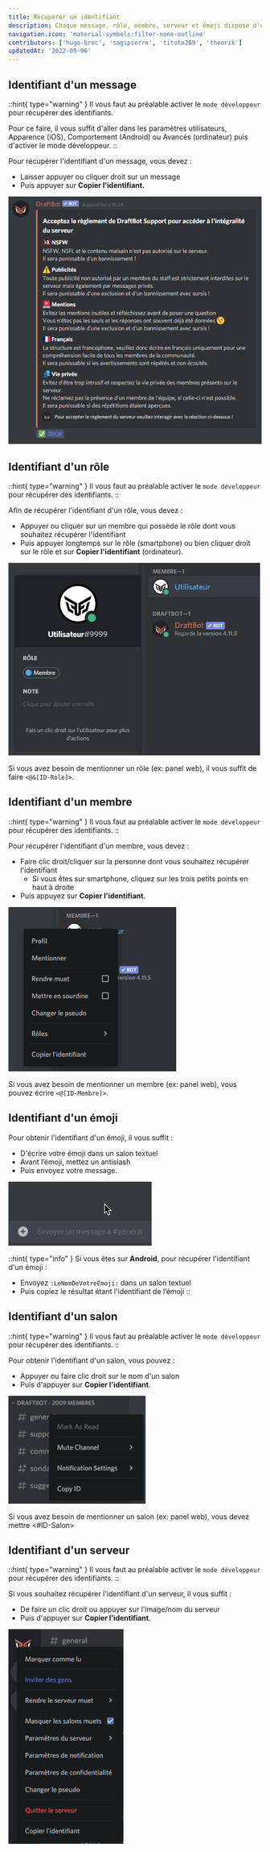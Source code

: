 ```yaml
---
title: Récupérer un identifiant
description: Chaque message, rôle, membre, serveur et émoji dispose d'un identifiant qui leur est unique. Il peut être utile pour la configuration de certains modules.
navigation.icon: 'material-symbols:filter-none-outline'
contributors: ['hugo-broc', 'sagipierre', 'titoto289', 'theorik']
updatedAt: '2022-09-06'
---
```


## Identifiant d'un message

::hint{ type="warning" }
  Il vous faut au préalable activer le `mode développeur` pour récupérer des identifiants.

  Pour ce faire, il vous suffit d'aller dans les paramètres utilisateurs, Apparence (iOS), Comportement (Android) ou Avancés (ordinateur) puis d'activer le mode développeur.
::

Pour récupérer l'identifiant d'un message, vous devez :&#x20;

- Laisser appuyer ou cliquer droit sur un message
- Puis appuyer sur **Copier l'identifiant.**

![Exemple de récupération sur ordinateur de l'identifiant d'un message](../assets/autres/message_id.gif)

## Identifiant d'un rôle

::hint{ type="warning" }
  Il vous faut au préalable activer le `mode développeur` pour récupérer des identifiants.
::

Afin de récupérer l'identifiant d'un rôle, vous devez :

- Appuyer ou cliquer sur un membre qui possède le rôle dont vous souhaitez récupérer l'identifiant
- Puis appuyer longtemps sur le rôle (smartphone) ou bien cliquer droit sur le rôle et sur **Copier l'identifiant** (ordinateur).

![Exemple de récupération sur ordinateur de l'identifiant d'un rôle](../assets/autres/role_id.gif)

Si vous avez besoin de mentionner un rôle (ex: panel web), il vous suffit de faire `<@&[ID-Role]>`.

## Identifiant d'un membre

::hint{ type="warning" }
  Il vous faut au préalable activer le `mode développeur` pour récupérer des identifiants.
::

Pour récupérer l'identifiant d'un membre, vous devez :

- Faire clic droit/cliquer sur la personne dont vous souhaitez récupérer l'identifiant
    - Si vous êtes sur smartphone, cliquez sur les trois petits points en haut à droite
- Puis appuyez sur **Copier l'identifiant**.

![Exemple de récupération sur ordinateur de l'identifiant d'un membre](../assets/autres/member_id.gif)

Si vous avez besoin de mentionner un membre (ex: panel web), vous pouvez écrire `<@[ID-Membre]>`.

## Identifiant d'un émoji

Pour obtenir l'identifiant d'un émoji, il vous suffit :&#x20;

- D'écrire votre émoji dans un salon textuel
- Avant l’émoji, mettez un antislash
- Puis envoyez votre message.

![Exemple de récupération sur ordinateur de l'identifiant d'un émoji](../assets/autres/emoji_id.gif)

::hint{ type="info" }
  Si vous êtes sur **Android**, pour récupérer l'identifiant d'un émoji :&#x20;

  - Envoyez `:LeNomDeVotreEmoji:` dans un salon textuel
  - Puis copiez le résultat étant l'identifiant de l’émoji
::

## Identifiant d'un salon

::hint{ type="warning" }
  Il vous faut au préalable activer le `mode développeur` pour récupérer des identifiants.
::

Pour obtenir l'identifiant d'un salon, vous pouvez :&#x20;

- Appuyer ou faire clic droit sur le nom d'un salon
- Puis d'appuyer sur **Copier l'identifiant**.

![Exemple de récupération sur ordinateur de l'identifiant d'un salon](../assets/autres/channel_id.gif)

Si vous avez besoin de mentionner un salon (ex: panel web), vous devez mettre <#ID-Salon>

## Identifiant d'un serveur

::hint{ type="warning" }
  Il vous faut au préalable activer le `mode développeur` pour récupérer des identifiants.
::

Si vous souhaitez récupérer l'identifiant d'un serveur, il vous suffit :

- De faire un clic droit ou appuyer sur l'image/nom du serveur
- Puis d'appuyer sur **Copier l'identifiant**.

![Exemple de récupération sur ordinateur de l'identifiant d'un serveur](../assets/autres/guild_id.gif)


